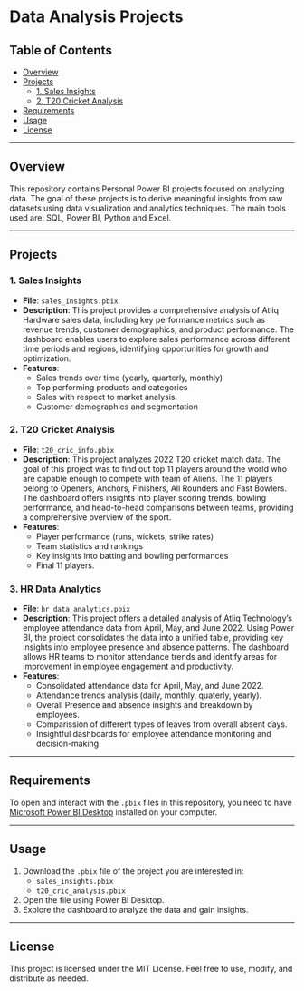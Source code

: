 # Data Analysis Projects

## Table of Contents
- [Overview](#overview)
- [Projects](#projects)
  - [1. Sales Insights](#1-sales-insights)
  - [2. T20 Cricket Analysis](#2-t20-cricket-analysis)
- [Requirements](#requirements)
- [Usage](#usage)
- [License](#license)

---

## Overview
This repository contains Personal Power BI projects focused on analyzing data. The goal of these projects is to derive meaningful insights from raw datasets using data visualization and analytics techniques.
The main tools used are: SQL, Power BI, Python and Excel.

---

## Projects

### 1. Sales Insights
- **File**: `sales_insights.pbix`
- **Description**: This project provides a comprehensive analysis of Atliq Hardware sales data, including key performance metrics such as revenue trends, customer demographics, and product performance. The dashboard enables users to explore sales performance across different time periods and regions, identifying opportunities for growth and optimization.
- **Features**:
  - Sales trends over time (yearly, quarterly, monthly)
  - Top performing products and categories
  - Sales with respect to market analysis.
  - Customer demographics and segmentation

### 2. T20 Cricket Analysis
- **File**: `t20_cric_info.pbix`
- **Description**: This project analyzes 2022 T20 cricket match data. The goal of this project was to find out top 11 players around the world who are capable enough to compete with team of Aliens. The 11 players belong to Openers, Anchors, Finishers, All Rounders and Fast Bowlers. The dashboard offers insights into player scoring trends, bowling performance, and head-to-head comparisons between teams, providing a comprehensive overview of the sport.
- **Features**:
  - Player performance (runs, wickets, strike rates)
  - Team statistics and rankings
  - Key insights into batting and bowling performances
  - Final 11 players.

### 3. HR Data Analytics
- **File**: `hr_data_analytics.pbix`
- **Description**: This project offers a detailed analysis of Atliq Technology’s employee attendance data from April, May, and June 2022. Using Power BI, the project consolidates the data into a unified table, providing key insights into employee presence and absence patterns. The dashboard allows HR teams to monitor attendance trends and identify areas for improvement in employee engagement and productivity.
- **Features**:
  - Consolidated attendance data for April, May, and June 2022.
  - Attendance trends analysis (daily, monthly, quaterly, yearly).
  - Overall Presence and absence insights and breakdown by employees.
  - Comparission of different types of leaves from overall absent days.
  - Insightful dashboards for employee attendance monitoring and decision-making.
---

## Requirements
To open and interact with the `.pbix` files in this repository, you need to have [Microsoft Power BI Desktop](https://powerbi.microsoft.com/desktop/) installed on your computer.

---

## Usage
1. Download the `.pbix` file of the project you are interested in:
   - `sales_insights.pbix`
   - `t20_cric_analysis.pbix`
2. Open the file using Power BI Desktop.
3. Explore the dashboard to analyze the data and gain insights.

---

## License
This project is licensed under the MIT License. Feel free to use, modify, and distribute as needed.
